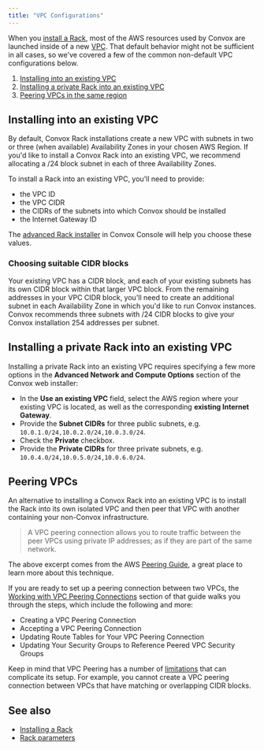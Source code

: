 ```yaml
---
title: "VPC Configurations"
---
```


When you [install a Rack](/docs/installing-a-rack/), most of the AWS resources used by Convox are launched inside of a new [VPC](http://docs.aws.amazon.com/AmazonVPC/latest/UserGuide/VPC_Introduction.html). That default behavior might not be sufficient in all cases, so we've covered a few of the common non-default VPC configurations below.

1. [Installing into an existing VPC](#installing-into-an-existing-vpc)
1. [Installing a private Rack into an existing VPC](#installing-a-private-rack-into-an-existing-vpc)
1. [Peering VPCs in the same region](#peering-vpcs-in-the-same-region)

## Installing into an existing VPC

By default, Convox Rack installations create a new VPC with subnets in two or three (when available) Availability Zones in your chosen AWS Region. If you'd like to install a Convox Rack into an existing VPC, we recommend allocating a /24 block subnet in each of three Availability Zones.

To install a Rack into an existing VPC, you'll need to provide:

* the VPC ID
* the VPC CIDR
* the CIDRs of the subnets into which Convox should be installed
* the Internet Gateway ID

The [advanced Rack installer](/docs/advanced-installer-options) in Convox Console will help you choose these values.

### Choosing suitable CIDR blocks

Your existing VPC has a CIDR block, and each of your existing subnets has its own CIDR block within that larger VPC block. From the remaining addresses in your VPC CIDR block, you'll need to create an additional subnet in each Availability Zone in which you'd like to run Convox instances. Convox recommends three subnets with /24 CIDR blocks to give your Convox installation 254 addresses per subnet.

## Installing a private Rack into an existing VPC

Installing a private Rack into an existing VPC requires specifying a few more options in the **Advanced Network and Compute Options** section of the Convox web installer:

- In the **Use an existing VPC** field, select the AWS region where your existing VPC is located, as well as the corresponding **existing Internet Gateway**.
- Provide the **Subnet CIDRs** for three public subnets, e.g. `10.0.1.0/24,10.0.2.0/24,10.0.3.0/24`.
- Check the **Private** checkbox.
- Provide the **Private CIDRs** for three private subnets, e.g. `10.0.4.0/24,10.0.5.0/24,10.0.6.0/24`.

## Peering VPCs

An alternative to installing a Convox Rack into an existing VPC is to install the Rack into its own isolated VPC and then peer that VPC with another containing your non-Convox infrastructure.

> A VPC peering connection allows you to route traffic between the peer VPCs using private IP addresses; as if they are part of the same network.

 The above excerpt comes from the AWS [Peering Guide](http://docs.aws.amazon.com/AmazonVPC/latest/PeeringGuide/Welcome.html), a great place to learn more about this technique.

If you are ready to set up a peering connection between two VPCs, the [Working with VPC Peering Connections](http://docs.aws.amazon.com/AmazonVPC/latest/PeeringGuide/working-with-vpc-peering.html) section of that guide walks you through the steps, which include the following and more:

* Creating a VPC Peering Connection
* Accepting a VPC Peering Connection
* Updating Route Tables for Your VPC Peering Connection
* Updating Your Security Groups to Reference Peered VPC Security Groups

Keep in mind that VPC Peering has a number of [limitations](http://docs.aws.amazon.com/AmazonVPC/latest/PeeringGuide/vpc-peering-overview.html#vpc-peering-limitations) that can complicate its setup. For example, you cannot create a VPC peering connection between VPCs that have matching or overlapping CIDR blocks.

## See also

* [Installing a Rack](/docs/installing-a-rack/)
* [Rack parameters](/docs/rack-parameters)
